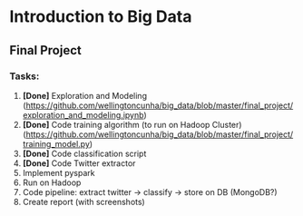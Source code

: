# Introduction to Big Data

## Final Project

### Tasks:

1. **[Done]** Exploration and Modeling (https://github.com/wellingtoncunha/big_data/blob/master/final_project/exploration_and_modeling.ipynb)
2. **[Done]** Code training algorithm (to run on Hadoop Cluster) (https://github.com/wellingtoncunha/big_data/blob/master/final_project/training_model.py)
3. **[Done]** Code classification script
4. **[Done]** Code Twitter extractor
5. Implement pyspark
6. Run on Hadoop
7. Code pipeline: extract twitter -> classify -> store on DB (MongoDB?)
8. Create report (with screenshots)
